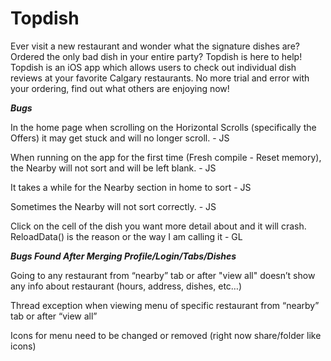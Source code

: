 # Topdish

Ever visit a new restaurant and wonder what the signature dishes are? Ordered the only bad dish in your entire party? Topdish is here to help! Topdish is an iOS app which allows users to check out individual dish reviews at your favorite Calgary restaurants. No more trial and error with your ordering, find out what others are enjoying now!



***Bugs*** 

In the home page when scrolling on the Horizontal Scrolls (specifically the Offers) it may get stuck and will no longer scroll. - JS 

When running on the app for the first time (Fresh compile - Reset memory), the Nearby will not sort and will be left blank. - JS

It takes a while for the Nearby section in home to sort - JS

Sometimes the Nearby will not sort correctly. - JS

Click on the cell of the dish you want more detail about and it will crash. ReloadData() is the reason or the way I am calling it - GL

***Bugs Found After Merging Profile/Login/Tabs/Dishes***

Going to any restaurant from “nearby” tab or after "view all" doesn’t show any info about restaurant (hours, address, dishes, etc…)

Thread exception when viewing menu of specific restaurant from “nearby” tab or after “view all”

Icons for menu need to be changed or removed (right now share/folder like icons)
